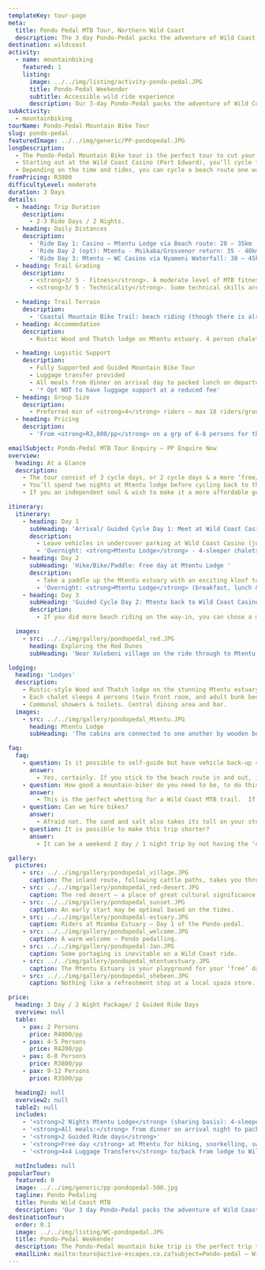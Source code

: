 ```yaml
---
templateKey: tour-page
meta:
  title: Pondo Pedal MTB Tour, Northern Wild Coast
  description: The 3 day Pondo-Pedal packs the adventure of Wild Coast riding into an accessible  long weekend. Mtamvuna – Mtentu, overnighting at a lodge with luggage support.
destination: wildcoast
activity:
  - name: mountainbiking
    featured: 1
    listing:
      image: ../../img/listing/activity-pondo-pedal.JPG
      title: Pondo-Pedal Weekender
      subtitle: Accessible wild ride experience
      description: Our 3-day Pondo-Pedal packs the adventure of Wild Coast riding into a cost-effective long weekend. Starting at the Wild Coast Casino, the trail makes its way to Mtentu camp - an ideal base for exploring Mkambati Nature Reserve, before cycling back to Port Edward via a different route. Beach riding, organic single-track and Wild Coast vibes, just 2hrs drive from Durban.
subActivity:
  - mountainbiking
tourName: Pondo-Pedal Mountain Bike Tour
slug: pondo-pedal
featuredImage: ../../img/generic/PP-pondopedal.JPG
longDescription:
  - The Pondo-Pedal Mountain Bike tour is the perfect tour to cut your teeth on if you looking for a whetting of wild coast trail riding, and are a little short of leave, or looking for a stepping stone to the Lower Wild Coast MTB Adventure.
  - Starting out at the Wild Coast Casino (Port Edward), you’ll cycle to Mtentu Lodge. Spend a free day paddling up the gorgeous Mtentu estuary, swimming under forgotten falls in Mkambati Nature reserve or cycling through to Msikaba.
  - Depending on the time and tides, you can cycle a beach route one way, and an inland route the next - stopping at local villages for a cold quart or a plunge in one of the natural pools along the way.
fromPricing: R3800
difficultyLevel: moderate
duration: 3 Days
details:
  - heading: Trip Duration
    description:
      - 2-3 Ride Days / 2 Nights.
  - heading: Daily Distances
    description:
      - 'Ride Day 1: Casino – Mtentu Lodge via Beach route: 28 – 35km  '
      - 'Ride Day 2 (opt): Mtentu - Msikaba/Grosvenor return: 35 - 40km'
      - 'Ride Day 3: Mtentu – WC Casino via Nyameni Waterfall: 38 – 45km'
  - heading: Trail Grading
    description:
      - <strong>3/ 5 - Fitness</strong>. A moderate level of MTB fitness and good overall fitness is recommended. Whilst the daily distances may not seem high, anticipate a few steep climbs, slower-going sections, and portaging in parts.
      - <strong>3/ 5 - Technicality</strong>. Some technical skills are useful to stay on your bike through soft sand and rutted paths.

  - heading: Trail Terrain
    description:
      - 'Coastal Mountain Bike Trail: beach riding (though there is also an option to do two inland routes), cattle and jeep tracks, some 4x4 gravel road sections.  There are some steep, rocky or soft sand sections on which you may have to push or portage your bike, as well as a potential river crossing or two.'
  - heading: Accommodation
    description:
      - Rustic Wood and Thatch lodge on Mtentu estuary. 4 person chalets with communal showers, toilets and dining boma.

  - heading: Logistic Support
    description:
      - Fully Supported and Guided Mountain Bike Tour
      - Luggage transfer provided
      - All meals from dinner on arrival day to packed lunch on departure day
      - '* Opt NOT to have luggage support at a reduced fee'
  - heading: Group Size
    description:
      - Preferred min of <strong>4</strong> riders – max 18 riders/group.
  - heading: Pricing
    description:
      - 'From <strong>R3,800/pp</strong> on a grp of 6-8 persons for the 3 day/ 2 night package'

emailSubject: Pondo-Pedal MTB Tour Enquiry – PP Enquire Now
overview:
  heading: At a Glance
  description:
    - The tour consist of 3 cycle days, or 2 cycle days & a more ‘free/exploration day’ in-between. At Mtentu, you’ll have the opportunity to paddle and kloof to Swallowtail Falls - up the gorgeous Mtentu estuary, swim under forgotten falls in Mkambati Nature reserve, or just enjoy the pristine beach.
    - You’ll spend two nights at Mtentu lodge before cycling back to the Wild Coast casino via a different route.  Depending on the time and tides, you'll cycle a beach route one way and an inland route the next - stopping at local villages for a cold quart or a plunge in one of the natural pools along the way.
    - If you an independent soul & wish to make it a more affordable getaway, there is also an option to self-guide and not have luggage support as the lodge does provide bedding, towels and meals.

itinerary:
  itinerary:
    - heading: Day 1
      subHeading: 'Arrival/ Guided Cycle Day 1: Meet at Wild Coast Casino – Cycle in to Mtentu (38km or 26km routes)'
      description:
        - Leave vehicles in undercover parking at Wild Coast Casino (just beyond Port Edward) and start from here. Inland Cycle Route - approx 38km to Mtentu Lodge or approx 26km directly on the beach
        - 'Overnight: <strong>Mtentu Lodge</strong> - 4-sleeper chalets (provide own packed lunch. Dinner at lodge)'
    - heading: Day 2
      subHeading: 'Hike/Bike/Paddle: Free day at Mtentu Lodge '
      description:
        - Take a paddle up the Mtentu estuary with an exciting kloof to Swallowtail Falls, or hike into Mkambati Nature Reserve and swim under forgotten falls, or cycle (self-guided) through Mkambati to Msikaba (15km one-way) or even Grosvenor.
        - 'Overnight: <strong>Mtentu Lodge</strong> (breakfast, lunch & dinner provided)'
    - heading: Day 3
      subHeading: 'Guided Cycle Day 2: Mtentu back to Wild Coast Casino via alternative route (38 or 26km)'
      description:
        - If you did more beach riding on the way-in, you can chose a more  inland route on the return - passing villages and waterfalls. (35-45km depending on route taken) - in discussion with guide and wind / tide permitting.

  images:
    - src: ../../img/gallery/pondopedal_red.JPG
      heading: Exploring the Red Dunes
      subHeading: 'Near Xolobeni village on the ride through to Mtentu. These culturally significant dunes are one of the proposed mining sites being heavily objected to by the local community.'

lodging:
  heading: 'Lodges'
  description:
    - Rustic-style Wood and Thatch lodge on the stunning Mtentu estuary.  All meals, bedding and bath towels provided, so you literally just need to bring your change of clothes.
    - Each chalet sleeps 4 persons (twin front room, and adult bunk bed in back room).
    - Communal showers & toilets. Central dining area and bar.
  images:
    - src: ../../img/gallery/pondopedal_Mtentu.JPG
      heading: Mtentu Lodge
      subHeading: 'The cabins are connected to one another by wooden boardwalk'

faq:
  faq:
    - question: Is it possible to self-guide but have vehicle back-up support?
      answer:
        - Yes, certainly. If you stick to the beach route in and out, it is quite easy to self-guide, and we still just provide the luggage transfer through to the lodge. However, if you wish to discover the hidden falls and local villages, we recommend taking a local guide.
    - question: How good a mountain-biker do you need to be, to do this tour?
      answer:
        - This is the perfect whetting for a Wild Coast MTB trail.  If you time your trip over a full or new moon period with a spring low in the morning, the long beach stretches through to the lodge should make for pretty easy riding.
    - question: Can we hire bikes?
      answer:
        - Afraid not. The sand and salt also takes its toll on your steed, so if you have the luxury of a ‘B’ bike…but still in good working order, bring the ‘B’ bike. You can also chose to do the inland route in and out if you don’t want to take your fancy bike on the beach.
    - question: It is possible to make this trip shorter?
      answer:
        - It can be a weekend 2 day / 1 night trip by not having the ‘extra’ day at Mtentu if you pressed for time.

gallery:
  pictures:
    - src: ../../img/gallery/pondopedal_village.JPG
      caption: The inland route, following cattle paths, takes you through local villages and grasslands.
    - src: ../../img/gallery/pondopedal_red-desert.JPG
      caption: The red desert – a place of great cultural significance to the local Pondo villagers and under threat from proposed dune mining.
    - src: ../../img/gallery/pondopedal_sunset.JPG
      caption: An early start may be optimal based on the tides.
    - src: ../../img/gallery/pondopedal-estuary.JPG
      caption: Riders at Mzamba Estuary – Day 1 of the Pondo-pedal.
    - src: ../../img/gallery/pondopedal_welcome.JPG
      caption: A warm welcome – Pondo pedalling.
    - src: ../../img/gallery/pondopedal-Jan.JPG
      caption: Some portaging is inevitable on a Wild Coast ride.
    - src: ../../img/gallery/pondopedal_mtentuestuary.JPG
      caption: The Mtentu Estuary is your playground for your ‘free’ day between cycling.
    - src: ../../img/gallery/pondopedal_shebeen.JPG
      caption: Nothing like a refreshment stop at a local spaza store.

price:
  heading: 3 Day / 2 Night Package/ 2 Guided Ride Days
  overview: null
  table:
    - pax: 2 Persons
      price: R4800/pp
    - pax: 4-5 Persons
      price: R4200/pp
    - pax: 6-8 Persons
      price: R3800/pp
    - pax: 9-12 Persons
      price: R3500/pp

  heading2: null
  overview2: null
  table2: null
  includes:
    - '<strong>2 Nights Mtentu Lodge</strong> (sharing basis): 4-sleeper chalets – costed to occupy at full capacity on your group size'
    - '<strong>All meals:</strong> from dinner on arrival night to packed lunch for departure day (2 dinners, 2 breakfasts & 2 lunches)'
    - '<strong>2 Guided Ride days</strong>'
    - '<strong>Free day </strong> at Mtentu for hiking, snorkelling, swimming, paddling up the estuary'
    - '<strong>4x4 Luggage Transfers</strong> to/back from lodge to Wild Coast Casino '

  notIncludes: null
popularTour:
  featured: 0
  image: ../../img/generic/pp-pondopedal-500.jpg
  tagline: Pondo Pedaling
  title: Pondo Wild Coast MTB
  description: 'Our 3 day Pondo-Pedal packs the adventure of Wild Coast riding into an accessible long weekend. From Port Edward to Mtentu, cycle along the beach one way and explore the inland villages and waterfalls on return. Guided with luggage support, or opt for the self-supported version.'
destinationTour:
  order: 0.1
  image: ../../img/listing/WC-pondopedal.JPG
  title: Pondo-Pedal Weekender
  description: The Pondo-Pedal mountain bike trip is the perfect trip to cut your teeth on, if you looking for a whetting of wild coast trail riding over a long weekend. Starting at the Wild Coast casino (Port Edward), you'll cycle to Mtentu Lodge. A free day can be spent paddling up the gorgeous Mtentu estuary, or swimming under forgotten falls in Mkambati Nature reserve, before cycling back to the Wild Coast casino via a different route. Depending on the time and tides, we'll cycle a beach route one way and an inland route the next - stopping at local villages for a cold quart or a plunge in one of the natural pools along the way.
  emailLink: mailto:tours@active-escapes.co.za?subject=Pondo-pedal – Wild Coast Destination Listing
---
```

